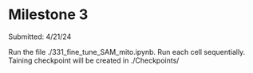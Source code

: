 # Milestone 3

Submitted: 4/21/24

Run the file ./331_fine_tune_SAM_mito.ipynb. Run each cell sequentially. Taining checkpoint will be created in ./Checkpoints/
